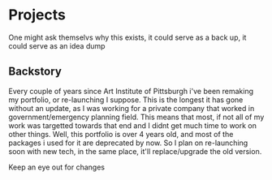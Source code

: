 # Projects

One might ask themselvs why this exists, it could serve as a back up, it could serve as an idea dump

## Backstory

Every couple of years since Art Institute of Pittsburgh i've been remaking my portfolio, or re-launching I suppose. This is the longest it has gone without an update, as I was working for a private company that worked in government/emergency planning field. This means that most, if not all of my work was targetted towards that end and I didnt get much time to work on other things. Well, this portfolio is over 4 years old, and most of the packages i used for it are deprecated by now. So I plan on re-launching soon with new tech, in the same place, it'll replace/upgrade the old version.

Keep an eye out for changes
